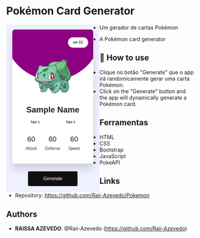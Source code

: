 # Pokémon Card Generator

<a href="url"><img src="https://github.com/Raii-Azevedo/Pokemon/blob/master/assets/images/pokemon.png" align="left" height="450" width="250" ></a>
 
 - Um gerador de cartas Pokémon
 
 - A Pokémon card generator


## 🚀 How to use
- Clique no botão "Generate" que o app irá randomicamente gerar uma carta Pokémon.
- Click on the "Generate" button and the app will dynamically generate a Pokémon card.

## Ferramentas
- HTML
- CSS
- Bootstrap
- JavaScript
- PokeAPI


## Links

  - Repository: https://github.com/Raii-Azevedo/Pokemon
 
 
 
 
## Authors
 
* **RAISSA AZEVEDO**: @Raii-Azevedo (https://github.com/Raii-Azevedo)
